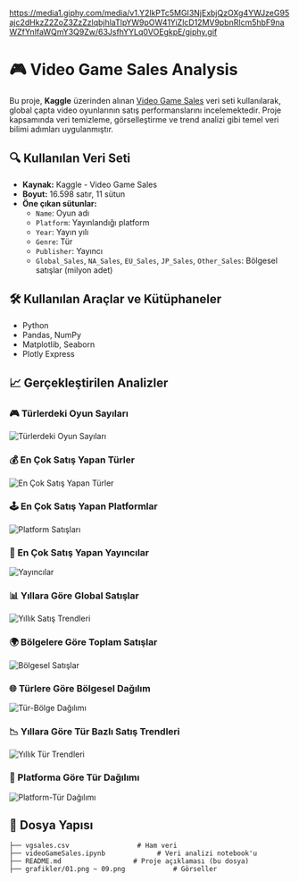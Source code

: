 https://media1.giphy.com/media/v1.Y2lkPTc5MGI3NjExbjQzOXg4YWJzeG95ajc2dHkzZ2ZoZ3ZzZzlqbjhlaTlpYW9pOW41YiZlcD12MV9pbnRlcm5hbF9naWZfYnlfaWQmY3Q9Zw/63JsfhYYLq0VOEgkpE/giphy.gif

# 🎮 Video Game Sales Analysis

Bu proje, **Kaggle** üzerinden alınan [Video Game Sales](https://www.kaggle.com/datasets/gregorut/videogamesales) veri seti kullanılarak, global çapta video oyunlarının satış performanslarını incelemektedir. Proje kapsamında veri temizleme, görselleştirme ve trend analizi gibi temel veri bilimi adımları uygulanmıştır.

## 🔍 Kullanılan Veri Seti

- **Kaynak:** Kaggle - Video Game Sales
- **Boyut:** 16.598 satır, 11 sütun
- **Öne çıkan sütunlar:**
  - `Name`: Oyun adı
  - `Platform`: Yayınlandığı platform
  - `Year`: Yayın yılı
  - `Genre`: Tür
  - `Publisher`: Yayıncı
  - `Global_Sales`, `NA_Sales`, `EU_Sales`, `JP_Sales`, `Other_Sales`: Bölgesel satışlar (milyon adet)

## 🛠️ Kullanılan Araçlar ve Kütüphaneler

- Python
- Pandas, NumPy
- Matplotlib, Seaborn
- Plotly Express

## 📈 Gerçekleştirilen Analizler

### 🎮 Türlerdeki Oyun Sayıları

![Türlerdeki Oyun Sayıları](grafikler/01.png)

### 💰 En Çok Satış Yapan Türler

![En Çok Satış Yapan Türler](grafikler/02.png)

### 🕹️ En Çok Satış Yapan Platformlar

![Platform Satışları](grafikler/03.png)

### 🏢 En Çok Satış Yapan Yayıncılar

![Yayıncılar](grafikler/04.png)

### 📊 Yıllara Göre Global Satışlar

![Yıllık Satış Trendleri](grafikler/05.png)

### 🌍 Bölgelere Göre Toplam Satışlar

![Bölgesel Satışlar](grafikler/06.png)

### 🌐 Türlere Göre Bölgesel Dağılım

![Tür-Bölge Dağılımı](grafikler/07.png)

### 📉 Yıllara Göre Tür Bazlı Satış Trendleri

![Yıllık Tür Trendleri](grafikler/08.png)

### 🧩 Platforma Göre Tür Dağılımı

![Platform-Tür Dağılımı](grafikler/09.png)

## 📌 Dosya Yapısı

```
├── vgsales.csv                 # Ham veri
├── videoGameSales.ipynb             # Veri analizi notebook'u
├── README.md                  # Proje açıklaması (bu dosya)
├── grafikler/01.png ~ 09.png            # Görseller
```
